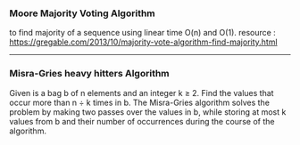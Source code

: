 ### Moore Majority Voting Algorithm

to find majority of a sequence using linear time O(n) and O(1).
resource :
https://gregable.com/2013/10/majority-vote-algorithm-find-majority.html

---------------------------

### Misra-Gries heavy hitters Algorithm
Given is a bag b of n elements and an integer k ≥ 2. Find the values that occur more than n ÷ k times in b. The Misra-Gries algorithm solves the problem by making two passes over the values in b, while storing at most k values from b and their number of occurrences during the course of the algorithm.